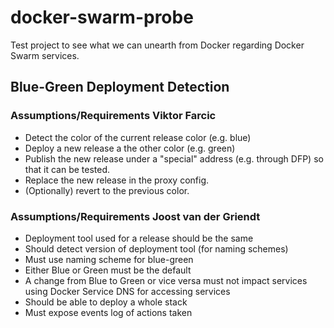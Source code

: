 # docker-swarm-probe
Test project to see what we can unearth from Docker regarding Docker Swarm services.

## Blue-Green Deployment Detection

### Assumptions/Requirements Viktor Farcic

* Detect the color of the current release color (e.g. blue)
* Deploy a new release a the other color (e.g. green)
* Publish the new release under a "special" address (e.g. through DFP) so that it can be tested.
* Replace the new release in the proxy config.
* (Optionally) revert to the previous color.

### Assumptions/Requirements Joost van der Griendt

* Deployment tool used for a release should be the same
* Should detect version of deployment tool (for naming schemes)
* Must use naming scheme for blue-green
* Either Blue or Green must be the default
* A change from Blue to Green or vice versa must not impact services using Docker Service DNS for accessing services
* Should be able to deploy a whole stack
* Must expose events log of actions taken
